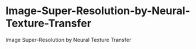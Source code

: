 # Image-Super-Resolution-by-Neural-Texture-Transfer
Image Super-Resolution by Neural Texture Transfer
